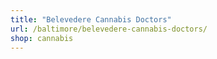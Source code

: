 ```yaml
---
title: "Belevedere Cannabis Doctors"
url: /baltimore/belevedere-cannabis-doctors/
shop: cannabis
---
```


